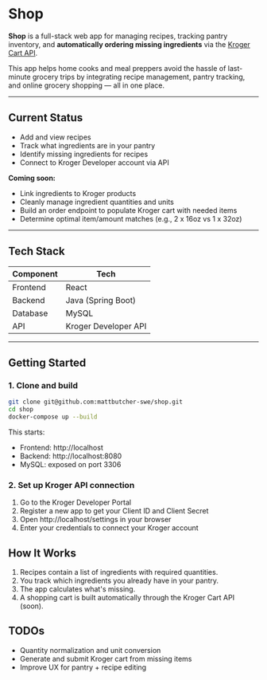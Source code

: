 # Shop

**Shop** is a full-stack web app for managing recipes, tracking pantry inventory, and **automatically ordering missing ingredients** via the [Kroger Cart API](https://developer.kroger.com/reference/cart/v1/overview).

This app helps home cooks and meal preppers avoid the hassle of last-minute grocery trips by integrating recipe management, pantry tracking, and online grocery shopping — all in one place.

---

## Current Status

- Add and view recipes  
- Track what ingredients are in your pantry  
- Identify missing ingredients for recipes  
- Connect to Kroger Developer account via API  

**Coming soon:**

- Link ingredients to Kroger products  
- Cleanly manage ingredient quantities and units  
- Build an order endpoint to populate Kroger cart with needed items  
- Determine optimal item/amount matches (e.g., 2 x 16oz vs 1 x 32oz)  

---

## Tech Stack

| Component  | Tech               |
|-----------|--------------------|
| Frontend  | React              |
| Backend   | Java (Spring Boot) |
| Database  | MySQL              |
| API       | Kroger Developer API |

---

## Getting Started

### 1. Clone and build

```bash
git clone git@github.com:mattbutcher-swe/shop.git
cd shop
docker-compose up --build
```

This starts:

- Frontend: http://localhost
- Backend: http://localhost:8080
- MySQL: exposed on port 3306

### 2. Set up Kroger API connection


1. Go to the Kroger Developer Portal
2. Register a new app to get your Client ID and Client Secret
3. Open http://localhost/settings in your browser
4. Enter your credentials to connect your Kroger account

## How It Works

1. Recipes contain a list of ingredients with required quantities.
2. You track which ingredients you already have in your pantry.
3. The app calculates what's missing.
5. A shopping cart is built automatically through the Kroger Cart API (soon).

## TODOs

- Quantity normalization and unit conversion
- Generate and submit Kroger cart from missing items
- Improve UX for pantry + recipe editing
